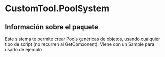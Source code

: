 # CustomTool.PoolSystem

## Información sobre el paquete
Este sistema te permite crear Pools genéricas de objetos, usando cualquier tipo de script (no recurren al GetComponent). Viene con un Sample para usarlo de ejemplo